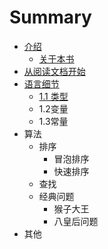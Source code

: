 # Summary

* [介绍](README.md)
   * [关于本书](about.md)
* [从阅读文档开始](chapter1.md)
* [语言细节](1_yu_yan_xi_jie.md)
   * [1.1 类型](1_1_lei_xing.md)
   * 1.2变量
   * 1.3常量
* 算法
   * 排序
       * 冒泡排序
       * 快速排序
   * 查找
   * 经典问题
       * 猴子大王
       * 八皇后问题
* 其他

